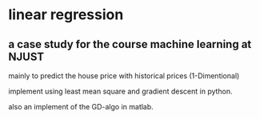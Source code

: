 # linear regression
## a case study for the course machine learning at NJUST

mainly to predict the house price with historical prices (1-Dimentional) 

implement using least mean square and gradient descent in python. 

also an implement of the GD-algo in matlab.
